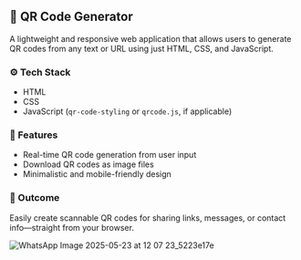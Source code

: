 
## 🔲 QR Code Generator

A lightweight and responsive web application that allows users to generate QR codes from any text or URL using just HTML, CSS, and JavaScript.

### ⚙️ Tech Stack

* HTML
* CSS
* JavaScript (`qr-code-styling` or `qrcode.js`, if applicable)

### 🚀 Features

* Real-time QR code generation from user input
* Download QR codes as image files
* Minimalistic and mobile-friendly design

### 📌 Outcome

Easily create scannable QR codes for sharing links, messages, or contact info—straight from your browser.

![WhatsApp Image 2025-05-23 at 12 07 23_5223e17e](https://github.com/user-attachments/assets/3d8125b6-9e6d-4b17-beb0-ac9474e92081)
